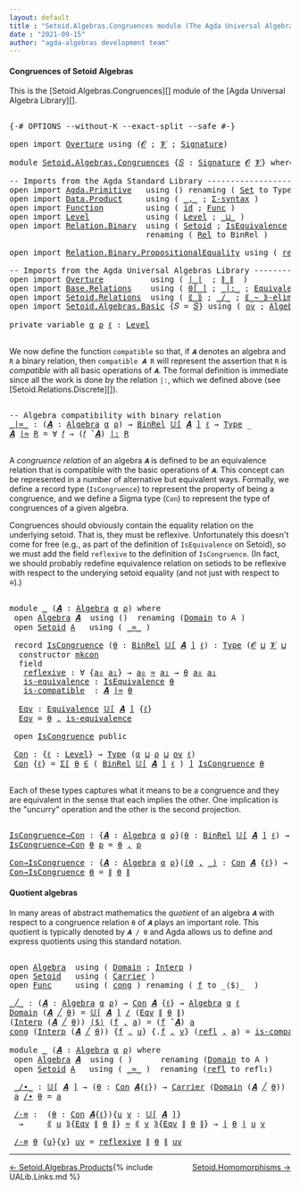 ```yaml
---
layout: default
title : "Setoid.Algebras.Congruences module (The Agda Universal Algebra Library)"
date : "2021-09-15"
author: "agda-algebras development team"
---
```


#### <a id="congruences-of-setoidalgebras">Congruences of Setoid Algebras</a>

This is the [Setoid.Algebras.Congruences][] module of the [Agda Universal Algebra Library][].

<pre class="Agda">

<a id="357" class="Symbol">{-#</a> <a id="361" class="Keyword">OPTIONS</a> <a id="369" class="Pragma">--without-K</a> <a id="381" class="Pragma">--exact-split</a> <a id="395" class="Pragma">--safe</a> <a id="402" class="Symbol">#-}</a>

<a id="407" class="Keyword">open</a> <a id="412" class="Keyword">import</a> <a id="419" href="Overture.html" class="Module">Overture</a> <a id="428" class="Keyword">using</a> <a id="434" class="Symbol">(</a><a id="435" href="Overture.Signatures.html#648" class="Generalizable">𝓞</a> <a id="437" class="Symbol">;</a> <a id="439" href="Overture.Signatures.html#650" class="Generalizable">𝓥</a> <a id="441" class="Symbol">;</a> <a id="443" href="Overture.Signatures.html#3303" class="Function">Signature</a><a id="452" class="Symbol">)</a>

<a id="455" class="Keyword">module</a> <a id="462" href="Setoid.Algebras.Congruences.html" class="Module">Setoid.Algebras.Congruences</a> <a id="490" class="Symbol">{</a><a id="491" href="Setoid.Algebras.Congruences.html#491" class="Bound">𝑆</a> <a id="493" class="Symbol">:</a> <a id="495" href="Overture.Signatures.html#3303" class="Function">Signature</a> <a id="505" href="Overture.Signatures.html#648" class="Generalizable">𝓞</a> <a id="507" href="Overture.Signatures.html#650" class="Generalizable">𝓥</a><a id="508" class="Symbol">}</a> <a id="510" class="Keyword">where</a>

<a id="517" class="Comment">-- Imports from the Agda Standard Library ---------------------------------------</a>
<a id="599" class="Keyword">open</a> <a id="604" class="Keyword">import</a> <a id="611" href="Agda.Primitive.html" class="Module">Agda.Primitive</a>   <a id="628" class="Keyword">using</a> <a id="634" class="Symbol">()</a> <a id="637" class="Keyword">renaming</a> <a id="646" class="Symbol">(</a> <a id="648" href="Agda.Primitive.html#326" class="Primitive">Set</a> <a id="652" class="Symbol">to</a> <a id="655" class="Primitive">Type</a> <a id="660" class="Symbol">)</a>
<a id="662" class="Keyword">open</a> <a id="667" class="Keyword">import</a> <a id="674" href="Data.Product.html" class="Module">Data.Product</a>     <a id="691" class="Keyword">using</a> <a id="697" class="Symbol">(</a> <a id="699" href="Agda.Builtin.Sigma.html#236" class="InductiveConstructor Operator">_,_</a> <a id="703" class="Symbol">;</a> <a id="705" href="Data.Product.html#916" class="Function">Σ-syntax</a> <a id="714" class="Symbol">)</a>
<a id="716" class="Keyword">open</a> <a id="721" class="Keyword">import</a> <a id="728" href="Function.html" class="Module">Function</a>         <a id="745" class="Keyword">using</a> <a id="751" class="Symbol">(</a> <a id="753" href="Function.Base.html#615" class="Function">id</a> <a id="756" class="Symbol">;</a> <a id="758" href="Function.Bundles.html#1868" class="Record">Func</a> <a id="763" class="Symbol">)</a>
<a id="765" class="Keyword">open</a> <a id="770" class="Keyword">import</a> <a id="777" href="Level.html" class="Module">Level</a>            <a id="794" class="Keyword">using</a> <a id="800" class="Symbol">(</a> <a id="802" href="Agda.Primitive.html#597" class="Postulate">Level</a> <a id="808" class="Symbol">;</a> <a id="810" href="Agda.Primitive.html#810" class="Primitive Operator">_⊔_</a> <a id="814" class="Symbol">)</a>
<a id="816" class="Keyword">open</a> <a id="821" class="Keyword">import</a> <a id="828" href="Relation.Binary.html" class="Module">Relation.Binary</a>  <a id="845" class="Keyword">using</a> <a id="851" class="Symbol">(</a> <a id="853" href="Relation.Binary.Bundles.html#1009" class="Record">Setoid</a> <a id="860" class="Symbol">;</a> <a id="862" href="Relation.Binary.Structures.html#1522" class="Record">IsEquivalence</a> <a id="876" class="Symbol">)</a>
                             <a id="907" class="Keyword">renaming</a> <a id="916" class="Symbol">(</a> <a id="918" href="Relation.Binary.Core.html#882" class="Function">Rel</a> <a id="922" class="Symbol">to</a> <a id="925" class="Function">BinRel</a> <a id="932" class="Symbol">)</a>

<a id="935" class="Keyword">open</a> <a id="940" class="Keyword">import</a> <a id="947" href="Relation.Binary.PropositionalEquality.html" class="Module">Relation.Binary.PropositionalEquality</a> <a id="985" class="Keyword">using</a> <a id="991" class="Symbol">(</a> <a id="993" href="Agda.Builtin.Equality.html#208" class="InductiveConstructor">refl</a> <a id="998" class="Symbol">)</a>

<a id="1001" class="Comment">-- Imports from the Agda Universal Algebras Library ------------------------------</a>
<a id="1084" class="Keyword">open</a> <a id="1089" class="Keyword">import</a> <a id="1096" href="Overture.html" class="Module">Overture</a>          <a id="1114" class="Keyword">using</a> <a id="1120" class="Symbol">(</a> <a id="1122" href="Overture.Basic.html#4326" class="Function Operator">∣_∣</a>  <a id="1127" class="Symbol">;</a> <a id="1129" href="Overture.Basic.html#4364" class="Function Operator">∥_∥</a>  <a id="1134" class="Symbol">)</a>
<a id="1136" class="Keyword">open</a> <a id="1141" class="Keyword">import</a> <a id="1148" href="Base.Relations.html" class="Module">Base.Relations</a>    <a id="1166" class="Keyword">using</a> <a id="1172" class="Symbol">(</a> <a id="1174" href="Base.Relations.Discrete.html#4698" class="Function Operator">0[_]</a> <a id="1179" class="Symbol">;</a> <a id="1181" href="Base.Relations.Discrete.html#6212" class="Function Operator">_|:_</a> <a id="1186" class="Symbol">;</a> <a id="1188" href="Base.Relations.Quotients.html#1821" class="Function">Equivalence</a> <a id="1200" class="Symbol">)</a>
<a id="1202" class="Keyword">open</a> <a id="1207" class="Keyword">import</a> <a id="1214" href="Setoid.Relations.html" class="Module">Setoid.Relations</a>  <a id="1232" class="Keyword">using</a> <a id="1238" class="Symbol">(</a> <a id="1240" href="Setoid.Relations.Quotients.html#2722" class="Function Operator">⟪_⟫</a> <a id="1244" class="Symbol">;</a> <a id="1246" href="Setoid.Relations.Quotients.html#2464" class="Function Operator">_/_</a> <a id="1250" class="Symbol">;</a> <a id="1252" href="Setoid.Relations.Quotients.html#3005" class="Function Operator">⟪_∼_⟫-elim</a> <a id="1263" class="Symbol">)</a>
<a id="1265" class="Keyword">open</a> <a id="1270" class="Keyword">import</a> <a id="1277" href="Setoid.Algebras.Basic.html" class="Module">Setoid.Algebras.Basic</a> <a id="1299" class="Symbol">{</a><a id="1300" class="Argument">𝑆</a> <a id="1302" class="Symbol">=</a> <a id="1304" href="Setoid.Algebras.Congruences.html#491" class="Bound">𝑆</a><a id="1305" class="Symbol">}</a> <a id="1307" class="Keyword">using</a> <a id="1313" class="Symbol">(</a> <a id="1315" href="Setoid.Algebras.Basic.html#1068" class="Function">ov</a> <a id="1318" class="Symbol">;</a> <a id="1320" href="Setoid.Algebras.Basic.html#2837" class="Record">Algebra</a> <a id="1328" class="Symbol">;</a> <a id="1330" href="Setoid.Algebras.Basic.html#3667" class="Function Operator">𝕌[_]</a> <a id="1335" class="Symbol">;</a> <a id="1337" href="Setoid.Algebras.Basic.html#3776" class="Function Operator">_̂_</a> <a id="1341" class="Symbol">)</a>

<a id="1344" class="Keyword">private</a> <a id="1352" class="Keyword">variable</a> <a id="1361" href="Setoid.Algebras.Congruences.html#1361" class="Generalizable">α</a> <a id="1363" href="Setoid.Algebras.Congruences.html#1363" class="Generalizable">ρ</a> <a id="1365" href="Setoid.Algebras.Congruences.html#1365" class="Generalizable">ℓ</a> <a id="1367" class="Symbol">:</a> <a id="1369" href="Agda.Primitive.html#597" class="Postulate">Level</a>

</pre>

We now define the function `compatible` so that, if `𝑨` denotes an algebra and `R` a binary relation, then `compatible 𝑨 R` will represent the assertion that `R` is *compatible* with all basic operations of `𝑨`. The formal definition is immediate since all the work is done by the relation `|:`, which we defined above (see [Setoid.Relations.Discrete][]).

<pre class="Agda">

<a id="1759" class="Comment">-- Algebra compatibility with binary relation</a>
<a id="_∣≈_"></a><a id="1805" href="Setoid.Algebras.Congruences.html#1805" class="Function Operator">_∣≈_</a> <a id="1810" class="Symbol">:</a> <a id="1812" class="Symbol">(</a><a id="1813" href="Setoid.Algebras.Congruences.html#1813" class="Bound">𝑨</a> <a id="1815" class="Symbol">:</a> <a id="1817" href="Setoid.Algebras.Basic.html#2837" class="Record">Algebra</a> <a id="1825" href="Setoid.Algebras.Congruences.html#1361" class="Generalizable">α</a> <a id="1827" href="Setoid.Algebras.Congruences.html#1363" class="Generalizable">ρ</a><a id="1828" class="Symbol">)</a> <a id="1830" class="Symbol">→</a> <a id="1832" href="Setoid.Algebras.Congruences.html#925" class="Function">BinRel</a> <a id="1839" href="Setoid.Algebras.Basic.html#3667" class="Function Operator">𝕌[</a> <a id="1842" href="Setoid.Algebras.Congruences.html#1813" class="Bound">𝑨</a> <a id="1844" href="Setoid.Algebras.Basic.html#3667" class="Function Operator">]</a> <a id="1846" href="Setoid.Algebras.Congruences.html#1365" class="Generalizable">ℓ</a> <a id="1848" class="Symbol">→</a> <a id="1850" href="Setoid.Algebras.Congruences.html#655" class="Primitive">Type</a> <a id="1855" class="Symbol">_</a>
<a id="1857" href="Setoid.Algebras.Congruences.html#1857" class="Bound">𝑨</a> <a id="1859" href="Setoid.Algebras.Congruences.html#1805" class="Function Operator">∣≈</a> <a id="1862" href="Setoid.Algebras.Congruences.html#1862" class="Bound">R</a> <a id="1864" class="Symbol">=</a> <a id="1866" class="Symbol">∀</a> <a id="1868" href="Setoid.Algebras.Congruences.html#1868" class="Bound">𝑓</a> <a id="1870" class="Symbol">→</a> <a id="1872" class="Symbol">(</a><a id="1873" href="Setoid.Algebras.Congruences.html#1868" class="Bound">𝑓</a> <a id="1875" href="Setoid.Algebras.Basic.html#3776" class="Function Operator">̂</a> <a id="1877" href="Setoid.Algebras.Congruences.html#1857" class="Bound">𝑨</a><a id="1878" class="Symbol">)</a> <a id="1880" href="Base.Relations.Discrete.html#6212" class="Function Operator">|:</a> <a id="1883" href="Setoid.Algebras.Congruences.html#1862" class="Bound">R</a>

</pre>

A *congruence relation* of an algebra `𝑨` is defined to be an equivalence relation
that is compatible with the basic operations of `𝑨`.  This concept can be
represented in a number of alternative but equivalent ways. Formally, we define a
record type (`IsCongruence`) to represent the property of being a congruence, and
we define a Sigma type (`Con`) to represent the type of congruences of a given
algebra.

Congruences should obviously contain the equality relation on the underlying
setoid. That is, they must be reflexive. Unfortunately this doesn't come for free
(e.g., as part of the definition of `IsEquivalence` on Setoid), so we must add the
field `reflexive` to the definition of `IsCongruence`. (In fact, we should
probably redefine equivalence relation on setiods to be reflexive with respect to
the underying setoid equality (and not just with respect to _≡_).)

<pre class="Agda">

<a id="2789" class="Keyword">module</a> <a id="2796" href="Setoid.Algebras.Congruences.html#2796" class="Module">_</a> <a id="2798" class="Symbol">(</a><a id="2799" href="Setoid.Algebras.Congruences.html#2799" class="Bound">𝑨</a> <a id="2801" class="Symbol">:</a> <a id="2803" href="Setoid.Algebras.Basic.html#2837" class="Record">Algebra</a> <a id="2811" href="Setoid.Algebras.Congruences.html#1361" class="Generalizable">α</a> <a id="2813" href="Setoid.Algebras.Congruences.html#1363" class="Generalizable">ρ</a><a id="2814" class="Symbol">)</a> <a id="2816" class="Keyword">where</a>
 <a id="2823" class="Keyword">open</a> <a id="2828" href="Setoid.Algebras.Basic.html#2837" class="Module">Algebra</a> <a id="2836" href="Setoid.Algebras.Congruences.html#2799" class="Bound">𝑨</a>  <a id="2839" class="Keyword">using</a> <a id="2845" class="Symbol">()</a>  <a id="2849" class="Keyword">renaming</a> <a id="2858" class="Symbol">(</a><a id="2859" href="Setoid.Algebras.Basic.html#2894" class="Field">Domain</a> <a id="2866" class="Symbol">to</a> <a id="2869" class="Field">A</a> <a id="2871" class="Symbol">)</a>
 <a id="2874" class="Keyword">open</a> <a id="2879" href="Relation.Binary.Bundles.html#1009" class="Module">Setoid</a> <a id="2886" href="Setoid.Algebras.Congruences.html#2869" class="Field">A</a>   <a id="2890" class="Keyword">using</a> <a id="2896" class="Symbol">(</a> <a id="2898" href="Relation.Binary.Bundles.html#1098" class="Field Operator">_≈_</a> <a id="2902" class="Symbol">)</a>

 <a id="2906" class="Keyword">record</a> <a id="2913" href="Setoid.Algebras.Congruences.html#2913" class="Record">IsCongruence</a> <a id="2926" class="Symbol">(</a><a id="2927" href="Setoid.Algebras.Congruences.html#2927" class="Bound">θ</a> <a id="2929" class="Symbol">:</a> <a id="2931" href="Setoid.Algebras.Congruences.html#925" class="Function">BinRel</a> <a id="2938" href="Setoid.Algebras.Basic.html#3667" class="Function Operator">𝕌[</a> <a id="2941" href="Setoid.Algebras.Congruences.html#2799" class="Bound">𝑨</a> <a id="2943" href="Setoid.Algebras.Basic.html#3667" class="Function Operator">]</a> <a id="2945" href="Setoid.Algebras.Congruences.html#1365" class="Generalizable">ℓ</a><a id="2946" class="Symbol">)</a> <a id="2948" class="Symbol">:</a> <a id="2950" href="Setoid.Algebras.Congruences.html#655" class="Primitive">Type</a> <a id="2955" class="Symbol">(</a><a id="2956" href="Setoid.Algebras.Congruences.html#505" class="Bound">𝓞</a> <a id="2958" href="Agda.Primitive.html#810" class="Primitive Operator">⊔</a> <a id="2960" href="Setoid.Algebras.Congruences.html#507" class="Bound">𝓥</a> <a id="2962" href="Agda.Primitive.html#810" class="Primitive Operator">⊔</a> <a id="2964" href="Setoid.Algebras.Congruences.html#2813" class="Bound">ρ</a> <a id="2966" href="Agda.Primitive.html#810" class="Primitive Operator">⊔</a> <a id="2968" href="Setoid.Algebras.Congruences.html#2945" class="Bound">ℓ</a> <a id="2970" href="Agda.Primitive.html#810" class="Primitive Operator">⊔</a> <a id="2972" href="Setoid.Algebras.Congruences.html#2811" class="Bound">α</a><a id="2973" class="Symbol">)</a>  <a id="2976" class="Keyword">where</a>
  <a id="2984" class="Keyword">constructor</a> <a id="2996" href="Setoid.Algebras.Congruences.html#2996" class="InductiveConstructor">mkcon</a>
  <a id="3004" class="Keyword">field</a>
   <a id="3013" href="Setoid.Algebras.Congruences.html#3013" class="Field">reflexive</a> <a id="3023" class="Symbol">:</a> <a id="3025" class="Symbol">∀</a> <a id="3027" class="Symbol">{</a><a id="3028" href="Setoid.Algebras.Congruences.html#3028" class="Bound">a₀</a> <a id="3031" href="Setoid.Algebras.Congruences.html#3031" class="Bound">a₁</a><a id="3033" class="Symbol">}</a> <a id="3035" class="Symbol">→</a> <a id="3037" href="Setoid.Algebras.Congruences.html#3028" class="Bound">a₀</a> <a id="3040" href="Relation.Binary.Bundles.html#1098" class="Function Operator">≈</a> <a id="3042" href="Setoid.Algebras.Congruences.html#3031" class="Bound">a₁</a> <a id="3045" class="Symbol">→</a> <a id="3047" href="Setoid.Algebras.Congruences.html#2927" class="Bound">θ</a> <a id="3049" href="Setoid.Algebras.Congruences.html#3028" class="Bound">a₀</a> <a id="3052" href="Setoid.Algebras.Congruences.html#3031" class="Bound">a₁</a>
   <a id="3058" href="Setoid.Algebras.Congruences.html#3058" class="Field">is-equivalence</a> <a id="3073" class="Symbol">:</a> <a id="3075" href="Relation.Binary.Structures.html#1522" class="Record">IsEquivalence</a> <a id="3089" href="Setoid.Algebras.Congruences.html#2927" class="Bound">θ</a>
   <a id="3094" href="Setoid.Algebras.Congruences.html#3094" class="Field">is-compatible</a>  <a id="3109" class="Symbol">:</a> <a id="3111" href="Setoid.Algebras.Congruences.html#2799" class="Bound">𝑨</a> <a id="3113" href="Setoid.Algebras.Congruences.html#1805" class="Function Operator">∣≈</a> <a id="3116" href="Setoid.Algebras.Congruences.html#2927" class="Bound">θ</a>

  <a id="3121" href="Setoid.Algebras.Congruences.html#3121" class="Function">Eqv</a> <a id="3125" class="Symbol">:</a> <a id="3127" href="Base.Relations.Quotients.html#1821" class="Function">Equivalence</a> <a id="3139" href="Setoid.Algebras.Basic.html#3667" class="Function Operator">𝕌[</a> <a id="3142" href="Setoid.Algebras.Congruences.html#2799" class="Bound">𝑨</a> <a id="3144" href="Setoid.Algebras.Basic.html#3667" class="Function Operator">]</a> <a id="3146" class="Symbol">{</a><a id="3147" href="Setoid.Algebras.Congruences.html#2945" class="Bound">ℓ</a><a id="3148" class="Symbol">}</a>
  <a id="3152" href="Setoid.Algebras.Congruences.html#3121" class="Function">Eqv</a> <a id="3156" class="Symbol">=</a> <a id="3158" href="Setoid.Algebras.Congruences.html#2927" class="Bound">θ</a> <a id="3160" href="Agda.Builtin.Sigma.html#236" class="InductiveConstructor Operator">,</a> <a id="3162" href="Setoid.Algebras.Congruences.html#3058" class="Field">is-equivalence</a>

 <a id="3179" class="Keyword">open</a> <a id="3184" href="Setoid.Algebras.Congruences.html#2913" class="Module">IsCongruence</a> <a id="3197" class="Keyword">public</a>

 <a id="3206" href="Setoid.Algebras.Congruences.html#3206" class="Function">Con</a> <a id="3210" class="Symbol">:</a> <a id="3212" class="Symbol">{</a><a id="3213" href="Setoid.Algebras.Congruences.html#3213" class="Bound">ℓ</a> <a id="3215" class="Symbol">:</a> <a id="3217" href="Agda.Primitive.html#597" class="Postulate">Level</a><a id="3222" class="Symbol">}</a> <a id="3224" class="Symbol">→</a> <a id="3226" href="Setoid.Algebras.Congruences.html#655" class="Primitive">Type</a> <a id="3231" class="Symbol">(</a><a id="3232" href="Setoid.Algebras.Congruences.html#2811" class="Bound">α</a> <a id="3234" href="Agda.Primitive.html#810" class="Primitive Operator">⊔</a> <a id="3236" href="Setoid.Algebras.Congruences.html#2813" class="Bound">ρ</a> <a id="3238" href="Agda.Primitive.html#810" class="Primitive Operator">⊔</a> <a id="3240" href="Setoid.Algebras.Basic.html#1068" class="Function">ov</a> <a id="3243" href="Setoid.Algebras.Congruences.html#3213" class="Bound">ℓ</a><a id="3244" class="Symbol">)</a>
 <a id="3247" href="Setoid.Algebras.Congruences.html#3206" class="Function">Con</a> <a id="3251" class="Symbol">{</a><a id="3252" href="Setoid.Algebras.Congruences.html#3252" class="Bound">ℓ</a><a id="3253" class="Symbol">}</a> <a id="3255" class="Symbol">=</a> <a id="3257" href="Data.Product.html#916" class="Function">Σ[</a> <a id="3260" href="Setoid.Algebras.Congruences.html#3260" class="Bound">θ</a> <a id="3262" href="Data.Product.html#916" class="Function">∈</a> <a id="3264" class="Symbol">(</a> <a id="3266" href="Setoid.Algebras.Congruences.html#925" class="Function">BinRel</a> <a id="3273" href="Setoid.Algebras.Basic.html#3667" class="Function Operator">𝕌[</a> <a id="3276" href="Setoid.Algebras.Congruences.html#2799" class="Bound">𝑨</a> <a id="3278" href="Setoid.Algebras.Basic.html#3667" class="Function Operator">]</a> <a id="3280" href="Setoid.Algebras.Congruences.html#3252" class="Bound">ℓ</a> <a id="3282" class="Symbol">)</a> <a id="3284" href="Data.Product.html#916" class="Function">]</a> <a id="3286" href="Setoid.Algebras.Congruences.html#2913" class="Record">IsCongruence</a> <a id="3299" href="Setoid.Algebras.Congruences.html#3260" class="Bound">θ</a>

</pre>

Each of these types captures what it means to be a congruence and they are
equivalent in the sense that each implies the other. One implication is the
"uncurry" operation and the other is the second projection.

<pre class="Agda">

<a id="IsCongruence→Con"></a><a id="3540" href="Setoid.Algebras.Congruences.html#3540" class="Function">IsCongruence→Con</a> <a id="3557" class="Symbol">:</a> <a id="3559" class="Symbol">{</a><a id="3560" href="Setoid.Algebras.Congruences.html#3560" class="Bound">𝑨</a> <a id="3562" class="Symbol">:</a> <a id="3564" href="Setoid.Algebras.Basic.html#2837" class="Record">Algebra</a> <a id="3572" href="Setoid.Algebras.Congruences.html#1361" class="Generalizable">α</a> <a id="3574" href="Setoid.Algebras.Congruences.html#1363" class="Generalizable">ρ</a><a id="3575" class="Symbol">}(</a><a id="3577" href="Setoid.Algebras.Congruences.html#3577" class="Bound">θ</a> <a id="3579" class="Symbol">:</a> <a id="3581" href="Setoid.Algebras.Congruences.html#925" class="Function">BinRel</a> <a id="3588" href="Setoid.Algebras.Basic.html#3667" class="Function Operator">𝕌[</a> <a id="3591" href="Setoid.Algebras.Congruences.html#3560" class="Bound">𝑨</a> <a id="3593" href="Setoid.Algebras.Basic.html#3667" class="Function Operator">]</a> <a id="3595" href="Setoid.Algebras.Congruences.html#1365" class="Generalizable">ℓ</a><a id="3596" class="Symbol">)</a> <a id="3598" class="Symbol">→</a> <a id="3600" href="Setoid.Algebras.Congruences.html#2913" class="Record">IsCongruence</a> <a id="3613" href="Setoid.Algebras.Congruences.html#3560" class="Bound">𝑨</a> <a id="3615" href="Setoid.Algebras.Congruences.html#3577" class="Bound">θ</a> <a id="3617" class="Symbol">→</a> <a id="3619" href="Setoid.Algebras.Congruences.html#3206" class="Function">Con</a> <a id="3623" href="Setoid.Algebras.Congruences.html#3560" class="Bound">𝑨</a>
<a id="3625" href="Setoid.Algebras.Congruences.html#3540" class="Function">IsCongruence→Con</a> <a id="3642" href="Setoid.Algebras.Congruences.html#3642" class="Bound">θ</a> <a id="3644" href="Setoid.Algebras.Congruences.html#3644" class="Bound">p</a> <a id="3646" class="Symbol">=</a> <a id="3648" href="Setoid.Algebras.Congruences.html#3642" class="Bound">θ</a> <a id="3650" href="Agda.Builtin.Sigma.html#236" class="InductiveConstructor Operator">,</a> <a id="3652" href="Setoid.Algebras.Congruences.html#3644" class="Bound">p</a>

<a id="Con→IsCongruence"></a><a id="3655" href="Setoid.Algebras.Congruences.html#3655" class="Function">Con→IsCongruence</a> <a id="3672" class="Symbol">:</a> <a id="3674" class="Symbol">{</a><a id="3675" href="Setoid.Algebras.Congruences.html#3675" class="Bound">𝑨</a> <a id="3677" class="Symbol">:</a> <a id="3679" href="Setoid.Algebras.Basic.html#2837" class="Record">Algebra</a> <a id="3687" href="Setoid.Algebras.Congruences.html#1361" class="Generalizable">α</a> <a id="3689" href="Setoid.Algebras.Congruences.html#1363" class="Generalizable">ρ</a><a id="3690" class="Symbol">}(</a><a id="3692" href="Setoid.Algebras.Congruences.html#3692" class="Bound">(</a><a id="3693" href="Setoid.Algebras.Congruences.html#3693" class="Bound">θ</a> <a id="3695" href="Agda.Builtin.Sigma.html#236" class="InductiveConstructor Operator">,</a> <a id="3697" href="Setoid.Algebras.Congruences.html#3692" class="Bound">_)</a> <a id="3700" class="Symbol">:</a> <a id="3702" href="Setoid.Algebras.Congruences.html#3206" class="Function">Con</a> <a id="3706" href="Setoid.Algebras.Congruences.html#3675" class="Bound">𝑨</a> <a id="3708" class="Symbol">{</a><a id="3709" href="Setoid.Algebras.Congruences.html#1365" class="Generalizable">ℓ</a><a id="3710" class="Symbol">})</a> <a id="3713" class="Symbol">→</a> <a id="3715" href="Setoid.Algebras.Congruences.html#2913" class="Record">IsCongruence</a> <a id="3728" href="Setoid.Algebras.Congruences.html#3675" class="Bound">𝑨</a> <a id="3730" href="Setoid.Algebras.Congruences.html#3693" class="Bound">θ</a>
<a id="3732" href="Setoid.Algebras.Congruences.html#3655" class="Function">Con→IsCongruence</a> <a id="3749" href="Setoid.Algebras.Congruences.html#3749" class="Bound">θ</a> <a id="3751" class="Symbol">=</a> <a id="3753" href="Overture.Basic.html#4364" class="Function Operator">∥</a> <a id="3755" href="Setoid.Algebras.Congruences.html#3749" class="Bound">θ</a> <a id="3757" href="Overture.Basic.html#4364" class="Function Operator">∥</a>
</pre>


#### <a id="quotient-algebras">Quotient algebras</a>

In many areas of abstract mathematics the *quotient* of an algebra `𝑨` with
respect to a congruence relation `θ` of `𝑨` plays an important role. This quotient
is typically denoted by `𝑨 / θ` and Agda allows us to define and express quotients
using this standard notation.

<pre class="Agda">

<a id="4113" class="Keyword">open</a> <a id="4118" href="Setoid.Algebras.Basic.html#2837" class="Module">Algebra</a>  <a id="4127" class="Keyword">using</a> <a id="4133" class="Symbol">(</a> <a id="4135" href="Setoid.Algebras.Basic.html#2894" class="Field">Domain</a> <a id="4142" class="Symbol">;</a> <a id="4144" href="Setoid.Algebras.Basic.html#2916" class="Field">Interp</a> <a id="4151" class="Symbol">)</a>
<a id="4153" class="Keyword">open</a> <a id="4158" href="Relation.Binary.Bundles.html#1009" class="Module">Setoid</a>   <a id="4167" class="Keyword">using</a> <a id="4173" class="Symbol">(</a> <a id="4175" href="Relation.Binary.Bundles.html#1072" class="Field">Carrier</a> <a id="4183" class="Symbol">)</a>
<a id="4185" class="Keyword">open</a> <a id="4190" href="Function.Bundles.html#1868" class="Module">Func</a>     <a id="4199" class="Keyword">using</a> <a id="4205" class="Symbol">(</a> <a id="4207" href="Function.Bundles.html#1938" class="Field">cong</a> <a id="4212" class="Symbol">)</a> <a id="4214" class="Keyword">renaming</a> <a id="4223" class="Symbol">(</a> <a id="4225" href="Function.Bundles.html#1919" class="Field">f</a> <a id="4227" class="Symbol">to</a> <a id="4230" class="Field">_⟨$⟩_</a>  <a id="4237" class="Symbol">)</a>

<a id="_╱_"></a><a id="4240" href="Setoid.Algebras.Congruences.html#4240" class="Function Operator">_╱_</a> <a id="4244" class="Symbol">:</a> <a id="4246" class="Symbol">(</a><a id="4247" href="Setoid.Algebras.Congruences.html#4247" class="Bound">𝑨</a> <a id="4249" class="Symbol">:</a> <a id="4251" href="Setoid.Algebras.Basic.html#2837" class="Record">Algebra</a> <a id="4259" href="Setoid.Algebras.Congruences.html#1361" class="Generalizable">α</a> <a id="4261" href="Setoid.Algebras.Congruences.html#1363" class="Generalizable">ρ</a><a id="4262" class="Symbol">)</a> <a id="4264" class="Symbol">→</a> <a id="4266" href="Setoid.Algebras.Congruences.html#3206" class="Function">Con</a> <a id="4270" href="Setoid.Algebras.Congruences.html#4247" class="Bound">𝑨</a> <a id="4272" class="Symbol">{</a><a id="4273" href="Setoid.Algebras.Congruences.html#1365" class="Generalizable">ℓ</a><a id="4274" class="Symbol">}</a> <a id="4276" class="Symbol">→</a> <a id="4278" href="Setoid.Algebras.Basic.html#2837" class="Record">Algebra</a> <a id="4286" href="Setoid.Algebras.Congruences.html#1361" class="Generalizable">α</a> <a id="4288" href="Setoid.Algebras.Congruences.html#1365" class="Generalizable">ℓ</a>
<a id="4290" href="Setoid.Algebras.Basic.html#2894" class="Field">Domain</a> <a id="4297" class="Symbol">(</a><a id="4298" href="Setoid.Algebras.Congruences.html#4298" class="Bound">𝑨</a> <a id="4300" href="Setoid.Algebras.Congruences.html#4240" class="Function Operator">╱</a> <a id="4302" href="Setoid.Algebras.Congruences.html#4302" class="Bound">θ</a><a id="4303" class="Symbol">)</a> <a id="4305" class="Symbol">=</a> <a id="4307" href="Setoid.Algebras.Basic.html#3667" class="Function Operator">𝕌[</a> <a id="4310" href="Setoid.Algebras.Congruences.html#4298" class="Bound">𝑨</a> <a id="4312" href="Setoid.Algebras.Basic.html#3667" class="Function Operator">]</a> <a id="4314" href="Setoid.Relations.Quotients.html#2464" class="Function Operator">/</a> <a id="4316" class="Symbol">(</a><a id="4317" href="Setoid.Algebras.Congruences.html#3121" class="Function">Eqv</a> <a id="4321" href="Overture.Basic.html#4364" class="Function Operator">∥</a> <a id="4323" href="Setoid.Algebras.Congruences.html#4302" class="Bound">θ</a> <a id="4325" href="Overture.Basic.html#4364" class="Function Operator">∥</a><a id="4326" class="Symbol">)</a>
<a id="4328" class="Symbol">(</a><a id="4329" href="Setoid.Algebras.Basic.html#2916" class="Field">Interp</a> <a id="4336" class="Symbol">(</a><a id="4337" href="Setoid.Algebras.Congruences.html#4337" class="Bound">𝑨</a> <a id="4339" href="Setoid.Algebras.Congruences.html#4240" class="Function Operator">╱</a> <a id="4341" href="Setoid.Algebras.Congruences.html#4341" class="Bound">θ</a><a id="4342" class="Symbol">))</a> <a id="4345" href="Setoid.Algebras.Congruences.html#4230" class="Field Operator">⟨$⟩</a> <a id="4349" class="Symbol">(</a><a id="4350" href="Setoid.Algebras.Congruences.html#4350" class="Bound">f</a> <a id="4352" href="Agda.Builtin.Sigma.html#236" class="InductiveConstructor Operator">,</a> <a id="4354" href="Setoid.Algebras.Congruences.html#4354" class="Bound">a</a><a id="4355" class="Symbol">)</a> <a id="4357" class="Symbol">=</a> <a id="4359" class="Symbol">(</a><a id="4360" href="Setoid.Algebras.Congruences.html#4350" class="Bound">f</a> <a id="4362" href="Setoid.Algebras.Basic.html#3776" class="Function Operator">̂</a> <a id="4364" href="Setoid.Algebras.Congruences.html#4337" class="Bound">𝑨</a><a id="4365" class="Symbol">)</a> <a id="4367" href="Setoid.Algebras.Congruences.html#4354" class="Bound">a</a>
<a id="4369" href="Function.Bundles.html#1938" class="Field">cong</a> <a id="4374" class="Symbol">(</a><a id="4375" href="Setoid.Algebras.Basic.html#2916" class="Field">Interp</a> <a id="4382" class="Symbol">(</a><a id="4383" href="Setoid.Algebras.Congruences.html#4383" class="Bound">𝑨</a> <a id="4385" href="Setoid.Algebras.Congruences.html#4240" class="Function Operator">╱</a> <a id="4387" href="Setoid.Algebras.Congruences.html#4387" class="Bound">θ</a><a id="4388" class="Symbol">))</a> <a id="4391" class="Symbol">{</a><a id="4392" href="Setoid.Algebras.Congruences.html#4392" class="Bound">f</a> <a id="4394" href="Agda.Builtin.Sigma.html#236" class="InductiveConstructor Operator">,</a> <a id="4396" href="Setoid.Algebras.Congruences.html#4396" class="Bound">u</a><a id="4397" class="Symbol">}</a> <a id="4399" class="Symbol">{</a><a id="4400" class="DottedPattern Symbol">.</a><a id="4401" href="Setoid.Algebras.Congruences.html#4392" class="DottedPattern Bound">f</a> <a id="4403" href="Agda.Builtin.Sigma.html#236" class="InductiveConstructor Operator">,</a> <a id="4405" href="Setoid.Algebras.Congruences.html#4405" class="Bound">v</a><a id="4406" class="Symbol">}</a> <a id="4408" class="Symbol">(</a><a id="4409" href="Agda.Builtin.Equality.html#208" class="InductiveConstructor">refl</a> <a id="4414" href="Agda.Builtin.Sigma.html#236" class="InductiveConstructor Operator">,</a> <a id="4416" href="Setoid.Algebras.Congruences.html#4416" class="Bound">a</a><a id="4417" class="Symbol">)</a> <a id="4419" class="Symbol">=</a> <a id="4421" href="Setoid.Algebras.Congruences.html#3094" class="Field">is-compatible</a> <a id="4435" href="Overture.Basic.html#4364" class="Function Operator">∥</a> <a id="4437" href="Setoid.Algebras.Congruences.html#4387" class="Bound">θ</a> <a id="4439" href="Overture.Basic.html#4364" class="Function Operator">∥</a> <a id="4441" href="Setoid.Algebras.Congruences.html#4392" class="Bound">f</a> <a id="4443" href="Setoid.Algebras.Congruences.html#4416" class="Bound">a</a>

<a id="4446" class="Keyword">module</a> <a id="4453" href="Setoid.Algebras.Congruences.html#4453" class="Module">_</a> <a id="4455" class="Symbol">(</a><a id="4456" href="Setoid.Algebras.Congruences.html#4456" class="Bound">𝑨</a> <a id="4458" class="Symbol">:</a> <a id="4460" href="Setoid.Algebras.Basic.html#2837" class="Record">Algebra</a> <a id="4468" href="Setoid.Algebras.Congruences.html#1361" class="Generalizable">α</a> <a id="4470" href="Setoid.Algebras.Congruences.html#1363" class="Generalizable">ρ</a><a id="4471" class="Symbol">)</a> <a id="4473" class="Keyword">where</a>
 <a id="4480" class="Keyword">open</a> <a id="4485" href="Setoid.Algebras.Basic.html#2837" class="Module">Algebra</a> <a id="4493" href="Setoid.Algebras.Congruences.html#4456" class="Bound">𝑨</a>  <a id="4496" class="Keyword">using</a> <a id="4502" class="Symbol">(</a> <a id="4504" class="Symbol">)</a>      <a id="4511" class="Keyword">renaming</a> <a id="4520" class="Symbol">(</a><a id="4521" href="Setoid.Algebras.Basic.html#2894" class="Field">Domain</a> <a id="4528" class="Symbol">to</a> <a id="4531" class="Field">A</a> <a id="4533" class="Symbol">)</a>
 <a id="4536" class="Keyword">open</a> <a id="4541" href="Relation.Binary.Bundles.html#1009" class="Module">Setoid</a> <a id="4548" href="Setoid.Algebras.Congruences.html#4531" class="Field">A</a>   <a id="4552" class="Keyword">using</a> <a id="4558" class="Symbol">(</a> <a id="4560" href="Relation.Binary.Bundles.html#1098" class="Field Operator">_≈_</a> <a id="4564" class="Symbol">)</a>  <a id="4567" class="Keyword">renaming</a> <a id="4576" class="Symbol">(</a><a id="4577" href="Relation.Binary.Structures.html#1568" class="Function">refl</a> <a id="4582" class="Symbol">to</a> <a id="4585" class="Function">refl₁</a><a id="4590" class="Symbol">)</a>

 <a id="4594" href="Setoid.Algebras.Congruences.html#4594" class="Function Operator">_/∙_</a> <a id="4599" class="Symbol">:</a> <a id="4601" href="Setoid.Algebras.Basic.html#3667" class="Function Operator">𝕌[</a> <a id="4604" href="Setoid.Algebras.Congruences.html#4456" class="Bound">𝑨</a> <a id="4606" href="Setoid.Algebras.Basic.html#3667" class="Function Operator">]</a> <a id="4608" class="Symbol">→</a> <a id="4610" class="Symbol">(</a><a id="4611" href="Setoid.Algebras.Congruences.html#4611" class="Bound">θ</a> <a id="4613" class="Symbol">:</a> <a id="4615" href="Setoid.Algebras.Congruences.html#3206" class="Function">Con</a> <a id="4619" href="Setoid.Algebras.Congruences.html#4456" class="Bound">𝑨</a><a id="4620" class="Symbol">{</a><a id="4621" href="Setoid.Algebras.Congruences.html#1365" class="Generalizable">ℓ</a><a id="4622" class="Symbol">})</a> <a id="4625" class="Symbol">→</a> <a id="4627" href="Relation.Binary.Bundles.html#1072" class="Field">Carrier</a> <a id="4635" class="Symbol">(</a><a id="4636" href="Setoid.Algebras.Basic.html#2894" class="Field">Domain</a> <a id="4643" class="Symbol">(</a><a id="4644" href="Setoid.Algebras.Congruences.html#4456" class="Bound">𝑨</a> <a id="4646" href="Setoid.Algebras.Congruences.html#4240" class="Function Operator">╱</a> <a id="4648" href="Setoid.Algebras.Congruences.html#4611" class="Bound">θ</a><a id="4649" class="Symbol">))</a>
 <a id="4653" href="Setoid.Algebras.Congruences.html#4653" class="Bound">a</a> <a id="4655" href="Setoid.Algebras.Congruences.html#4594" class="Function Operator">/∙</a> <a id="4658" href="Setoid.Algebras.Congruences.html#4658" class="Bound">θ</a> <a id="4660" class="Symbol">=</a> <a id="4662" href="Setoid.Algebras.Congruences.html#4653" class="Bound">a</a>

 <a id="4666" href="Setoid.Algebras.Congruences.html#4666" class="Function">/-≡</a> <a id="4670" class="Symbol">:</a>  <a id="4673" class="Symbol">(</a><a id="4674" href="Setoid.Algebras.Congruences.html#4674" class="Bound">θ</a> <a id="4676" class="Symbol">:</a> <a id="4678" href="Setoid.Algebras.Congruences.html#3206" class="Function">Con</a> <a id="4682" href="Setoid.Algebras.Congruences.html#4456" class="Bound">𝑨</a><a id="4683" class="Symbol">{</a><a id="4684" href="Setoid.Algebras.Congruences.html#1365" class="Generalizable">ℓ</a><a id="4685" class="Symbol">}){</a><a id="4688" href="Setoid.Algebras.Congruences.html#4688" class="Bound">u</a> <a id="4690" href="Setoid.Algebras.Congruences.html#4690" class="Bound">v</a> <a id="4692" class="Symbol">:</a> <a id="4694" href="Setoid.Algebras.Basic.html#3667" class="Function Operator">𝕌[</a> <a id="4697" href="Setoid.Algebras.Congruences.html#4456" class="Bound">𝑨</a> <a id="4699" href="Setoid.Algebras.Basic.html#3667" class="Function Operator">]</a><a id="4700" class="Symbol">}</a>
  <a id="4704" class="Symbol">→</a>     <a id="4710" href="Setoid.Relations.Quotients.html#2722" class="Function Operator">⟪</a> <a id="4712" href="Setoid.Algebras.Congruences.html#4688" class="Bound">u</a> <a id="4714" href="Setoid.Relations.Quotients.html#2722" class="Function Operator">⟫</a><a id="4715" class="Symbol">{</a><a id="4716" href="Setoid.Algebras.Congruences.html#3121" class="Function">Eqv</a> <a id="4720" href="Overture.Basic.html#4364" class="Function Operator">∥</a> <a id="4722" href="Setoid.Algebras.Congruences.html#4674" class="Bound">θ</a> <a id="4724" href="Overture.Basic.html#4364" class="Function Operator">∥</a><a id="4725" class="Symbol">}</a> <a id="4727" href="Relation.Binary.Bundles.html#1098" class="Function Operator">≈</a> <a id="4729" href="Setoid.Relations.Quotients.html#2722" class="Function Operator">⟪</a> <a id="4731" href="Setoid.Algebras.Congruences.html#4690" class="Bound">v</a> <a id="4733" href="Setoid.Relations.Quotients.html#2722" class="Function Operator">⟫</a><a id="4734" class="Symbol">{</a><a id="4735" href="Setoid.Algebras.Congruences.html#3121" class="Function">Eqv</a> <a id="4739" href="Overture.Basic.html#4364" class="Function Operator">∥</a> <a id="4741" href="Setoid.Algebras.Congruences.html#4674" class="Bound">θ</a> <a id="4743" href="Overture.Basic.html#4364" class="Function Operator">∥</a><a id="4744" class="Symbol">}</a> <a id="4746" class="Symbol">→</a> <a id="4748" href="Overture.Basic.html#4326" class="Function Operator">∣</a> <a id="4750" href="Setoid.Algebras.Congruences.html#4674" class="Bound">θ</a> <a id="4752" href="Overture.Basic.html#4326" class="Function Operator">∣</a> <a id="4754" href="Setoid.Algebras.Congruences.html#4688" class="Bound">u</a> <a id="4756" href="Setoid.Algebras.Congruences.html#4690" class="Bound">v</a>

 <a id="4760" href="Setoid.Algebras.Congruences.html#4666" class="Function">/-≡</a> <a id="4764" href="Setoid.Algebras.Congruences.html#4764" class="Bound">θ</a> <a id="4766" class="Symbol">{</a><a id="4767" href="Setoid.Algebras.Congruences.html#4767" class="Bound">u</a><a id="4768" class="Symbol">}{</a><a id="4770" href="Setoid.Algebras.Congruences.html#4770" class="Bound">v</a><a id="4771" class="Symbol">}</a> <a id="4773" href="Setoid.Algebras.Congruences.html#4773" class="Bound">uv</a> <a id="4776" class="Symbol">=</a> <a id="4778" href="Setoid.Algebras.Congruences.html#3013" class="Field">reflexive</a> <a id="4788" href="Overture.Basic.html#4364" class="Function Operator">∥</a> <a id="4790" href="Setoid.Algebras.Congruences.html#4764" class="Bound">θ</a> <a id="4792" href="Overture.Basic.html#4364" class="Function Operator">∥</a> <a id="4794" href="Setoid.Algebras.Congruences.html#4773" class="Bound">uv</a>
</pre>

--------------------------------------

<span style="float:left;">[← Setoid.Algebras.Products](Setoid.Algebras.Products.html)</span>
<span style="float:right;">[Setoid.Homomorphisms →](Setoid.Homomorphisms.html)</span>

{% include UALib.Links.md %}
